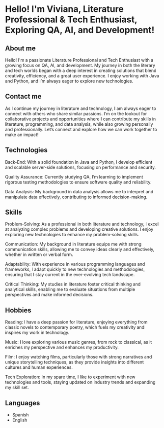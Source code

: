 # Hello! I'm Viviana, Literature Professional & Tech Enthusiast, Exploring QA, AI, and Development! 

## About me
Hello! I'm a passionate Literature Professional and Tech Enthusiast with a growing focus on QA, AI, and development. My journey in both the literary and tech worlds began with a deep interest in creating solutions that blend creativity, efficiency, and a great user experience. I enjoy working with Java and Python, and I’m always eager to explore new technologies.  

## Contact me
As I continue my journey in literature and technology, I am always eager to connect with others who share similar passions. I’m on the lookout for collaborative projects and opportunities where I can contribute my skills in literature, programming, and data analysis, while also growing personally and professionally. Let’s connect and explore how we can work together to make an impact!

## Technologies
Back-End: With a solid foundation in Java and Python, I develop efficient and scalable server-side solutions, focusing on performance and security.

Quality Assurance: Currently studying QA, I’m learning to implement rigorous testing methodologies to ensure software quality and reliability.

Data Analysis: My background in data analysis allows me to interpret and manipulate data effectively, contributing to informed decision-making.

## Skills
Problem-Solving: As a professional in both literature and technology, I excel at analyzing complex problems and developing creative solutions. I enjoy exploring new technologies to enhance my problem-solving skills.

Communication: My background in literature equips me with strong communication skills, allowing me to convey ideas clearly and effectively, whether in written or verbal form.

Adaptability: With experience in various programming languages and frameworks, I adapt quickly to new technologies and methodologies, ensuring that I stay current in the ever-evolving tech landscape.

Critical Thinking: My studies in literature foster critical thinking and analytical skills, enabling me to evaluate situations from multiple perspectives and make informed decisions.

## Hobbies
Reading: I have a deep passion for literature, enjoying everything from classic novels to contemporary poetry, which fuels my creativity and inspires my work in technology.

Music: I love exploring various music genres, from rock to classical, as it enriches my perspective and enhances my productivity.

Film: I enjoy watching films, particularly those with strong narratives and unique storytelling techniques, as they provide insights into different cultures and human experiences.

Tech Exploration: In my spare time, I like to experiment with new technologies and tools, staying updated on industry trends and expanding my skill set.


## Languages
- Spanish
- English